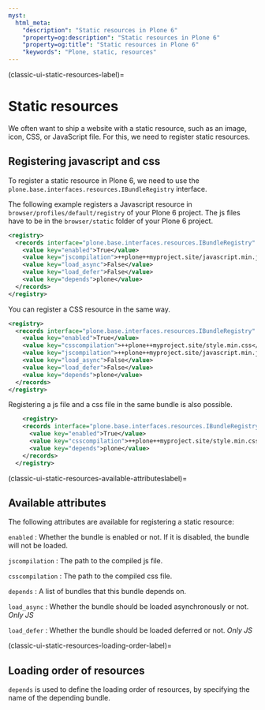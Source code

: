```yaml
---
myst:
  html_meta:
    "description": "Static resources in Plone 6"
    "property=og:description": "Static resources in Plone 6"
    "property=og:title": "Static resources in Plone 6"
    "keywords": "Plone, static, resources"
---
```


(classic-ui-static-resources-label)=

# Static resources

We often want to ship a website with a static resource, such as an image, icon, CSS, or JavaScript file.
For this, we need to register static resources.


## Registering javascript and css

To register a static resource in Plone 6, we need to use the `plone.base.interfaces.resources.IBundleRegistry` interface.

The following example registers a Javascript resource in `browser/profiles/default/registry` of your Plone 6 project.
The js files have to be in the `browser/static` folder of your Plone 6 project.

```xml
<registry>
  <records interface="plone.base.interfaces.resources.IBundleRegistry" prefix="plone.bundles/jscript">
    <value key="enabled">True</value>
    <value key="jscompilation">++plone++myproject.site/javascript.min.js</value>
    <value key="load_async">False</value> 
    <value key="load_defer">False</value>
    <value key="depends">plone</value>
  </records>
</registry>
```

You can register a CSS resource in the same way.
  
  ```xml 
  <registry>
    <records interface="plone.base.interfaces.resources.IBundleRegistry" prefix="plone.bundles/css">
      <value key="enabled">True</value>
      <value key="csscompilation">++plone++myproject.site/style.min.css</value>
      <value key="jscompilation">++plone++myproject.site/javascript.min.js</value>
      <value key="load_async">False</value> 
      <value key="load_defer">False</value>
      <value key="depends">plone</value>
    </records>
  </registry>
  ```

Registering a js file and a css file in the same bundle is also possible.

```xml
    <registry>
    <records interface="plone.base.interfaces.resources.IBundleRegistry" prefix="plone.bundles/css">
      <value key="enabled">True</value>
      <value key="csscompilation">++plone++myproject.site/style.min.css</value>
      <value key="depends">plone</value>
    </records>
  </registry>
```


(classic-ui-static-resources-available-attributeslabel)=

## Available attributes

The following attributes are available for registering a static resource:

`enabled`
:  Whether the bundle is enabled or not. If it is disabled, the bundle will not be loaded.

`jscompilation`
:  The path to the compiled js file.

`csscompilation`
:  The path to the compiled css file.

`depends`
:  A list of bundles that this bundle depends on.

`load_async`
:  Whether the bundle should be loaded asynchronously or not. *Only JS*

`load_defer`
:  Whether the bundle should be loaded deferred or not. *Only JS*


(classic-ui-static-resources-loading-order-label)=

## Loading order of resources

`depends` is used to define the loading order of resources, by specifying the name of the depending bundle.